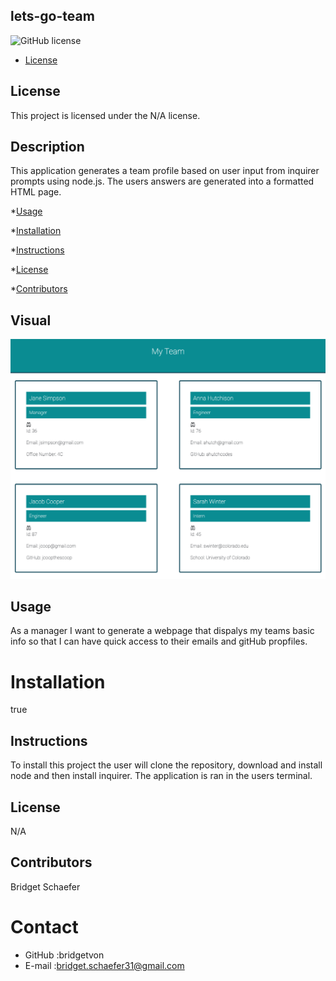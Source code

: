 ## lets-go-team
![GitHub license](https://img.shields.io/badge/license-N/A-blue.svg)

* [License](#license)

## License
This project is licensed under the N/A license.
## Description 
This application generates a team profile based on user input from inquirer prompts using node.js. The users answers are generated into a formatted HTML page. 
      
*[Usage](#usage)

*[Installation](#installation)

*[Instructions](#instructions)

*[License](#license)

*[Contributors](#contributors)

## Visual
<img src="./assets/images/letsgoteam.png"/>

## Usage 
As a manager I want to generate a webpage that dispalys my teams basic info so that I can have quick access to their emails and gitHub propfiles. 
# Installation
true
## Instructions
To install this project the user will clone the repository, download and install node and then install inquirer. The application is ran in the users terminal.
## License
N/A
## Contributors 
Bridget Schaefer 

# Contact
* GitHub :bridgetvon
* E-mail :bridget.schaefer31@gmail.com